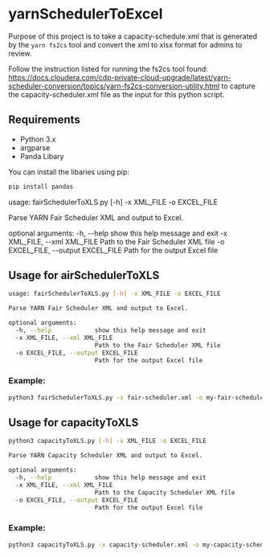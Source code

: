 # yarnSchedulerToExcel

Purpose of this project is to take a capacity-schedule.xml that is generated by the `yarn fs2cs` tool and convert the xml to xlsx format for admins to review. 

Follow the instruction listed for running the fs2cs tool found: https://docs.cloudera.com/cdp-private-cloud-upgrade/latest/yarn-scheduler-conversion/topics/yarn-fs2cs-conversion-utility.html to capture the capacity-scheduler.xml file as the input for this python script.

## Requirements

- Python 3.x
- argparse 
- Panda Libary

You can install the libaries using pip:

```bash
pip install pandas
```

usage: fairSchedulerToXLS.py [-h] -x XML_FILE -o EXCEL_FILE

Parse YARN Fair Scheduler XML and output to Excel.

optional arguments:
  -h, --help            show this help message and exit
  -x XML_FILE, --xml XML_FILE
                        Path to the Fair Scheduler XML file
  -o EXCEL_FILE, --output EXCEL_FILE
                        Path for the output Excel file

## Usage for airSchedulerToXLS

```bash
usage: fairSchedulerToXLS.py [-h] -x XML_FILE -o EXCEL_FILE

Parse YARN Fair Scheduler XML and output to Excel.

optional arguments:
  -h, --help            show this help message and exit
  -x XML_FILE, --xml XML_FILE
                        Path to the Fair Scheduler XML file
  -o EXCEL_FILE, --output EXCEL_FILE
                        Path for the output Excel file
```

### Example: 

```bash
python3 fairSchedulerToXLS.py -x fair-scheduler.xml -o my-fair-scheduler.xlsx
```


## Usage for capacityToXLS

```bash
python3 capacityToXLS.py [-h] -x XML_FILE -o EXCEL_FILE

Parse YARN Capacity Scheduler XML and output to Excel.

optional arguments:
  -h, --help            show this help message and exit
  -x XML_FILE, --xml XML_FILE
                        Path to the Capacity Scheduler XML file
  -o EXCEL_FILE, --output EXCEL_FILE
                        Path for the output Excel file
```
### Example: 

```bash
python3 capacityToXLS.py -x capacity-scheduler.xml -o my-capacity-scheduler.xlsx
```





